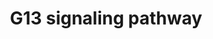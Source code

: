 ---
annotations:
- type: Pathway Ontology
  value: G protein mediated signaling pathway via Galpha12/Galpha13 family
- type: Pathway Ontology
  value: G protein mediated signaling pathway
authors:
- MaintBot
- Thomas
- Christine Chichester
- Mkutmon
- Eweitz
description: 'The G13 subunit is an alpha unit of heterotrimeric G proteins that regulates
  cell processes through the use of guanine nucleotide exchange factors. G13 regulates
  actin cytoskeletal remodeling in cells and is essential for receptor tyrosine kinase-induced
  migration of fibroblast and endothelial cells.  Source: [[wikipedia:G12/G13_alpha_subunits|Wikipedia]]'
last-edited: 2021-05-21
organisms:
- Pan troglodytes
redirect_from:
- /index.php/Pathway:WP945
- /instance/WP945
schema-jsonld:
- '@context': https://schema.org/
  '@id': https://wikipathways.github.io/pathways/WP945.html
  '@type': Dataset
  creator:
    '@type': Organization
    name: WikiPathways
  description: 'The G13 subunit is an alpha unit of heterotrimeric G proteins that
    regulates cell processes through the use of guanine nucleotide exchange factors.
    G13 regulates actin cytoskeletal remodeling in cells and is essential for receptor
    tyrosine kinase-induced migration of fibroblast and endothelial cells.  Source:
    [[wikipedia:G12/G13_alpha_subunits|Wikipedia]]'
  keywords:
  - ROCK2
  - RHOA
  - WAS
  - RHPN2
  - CFL2
  - CALM1
  - PKN1
  - PIK3CB
  - PPP1CB
  - PIP4K2A
  - ROCK1
  - CIT
  - ARHGDIG
  - MYBPH
  - MAPK10
  - PIK3CA
  - PAK3
  - DIAPH1
  - CDC42
  - IQGAP1
  - TNK2
  - RPS6KB1
  - LIMK1
  - CFL1
  - SH3RF1
  - ARHGDIB
  - MAP3K4
  - PIK3R2
  - CYFIP1
  - WASL
  - MYL1
  - IQGAP2
  - PFN1
  - GNA13
  - PIK3CD
  - RTKN
  - ARHGEF1
  - RAC1
  license: CC0
  name: G13 signaling pathway
seo: CreativeWork
title: G13 signaling pathway
wpid: WP945
---